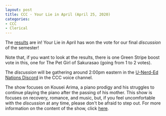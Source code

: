```yaml
---
layout: post
title: CCC · Your Lie in April (April 25, 2020)
categories:
- CCC
- Clerical
---
```


The [results](https://docs.google.com/forms/d/e/1FAIpQLSedN_bWtfFr1csFCc1AVvTM-KXw7C1uuQSf5Pu0pUaYX-ir_w/viewanalytics) are in!  Your Lie in April has won the vote for our final *discussion* of the semester!

Note that, if you want to look at the results, there is one Green Stripe boost vote in this, one for The Pet Girl of Sakurasao (going from 1 to 2 votes).

The *discussion* will be gathering around 2:00pm eastern in the [U-Nerd-Ed Nations Discord](https://discord.gg/JqfTQ7w) in the CCC voice channel.

The show focuses on Kousei Arima, a piano prodigy and his struggles to continue playing the piano after the passing of his mother.  This show is focuses on recovery, romance, and music, but, if you feel uncomfortable with the *discussion* at any time, please don't be afraid to step out.  For more information on the content of the show, click [here](https://www.imdb.com/title/tt3895150/parentalguide?ref_=tt_stry_pg).
